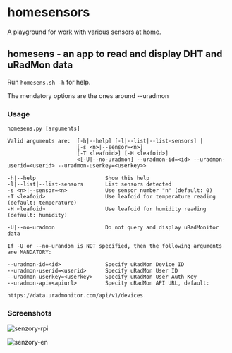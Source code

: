# homesensors
A playground for work with various sensors at home.

## homesens - an app to read and display DHT and uRadMon data

Run `homesens.sh -h` for help.

The mendatory options are the ones around --uradmon

### Usage
```
homesens.py [arguments]

Valid arguments are:  [-h|--help] [-l|--list|--list-sensors] |
                      [-s <n>|--sensor=<n>]
                      [-T <leafoid>] [-H <leafoid>]
                      <[-U|--no-uradmon] --uradmon-id=<id> --uradmon-userid=<userid> --uradmon-userkey=<userkey>>

-h|--help                      Show this help
-l|--list|--list-sensors       List sensors detected
-s <n>|--sensor=<n>            Use sensor number "n" (default: 0)
-T <leafoid>                   Use leafoid for temperature reading (default: temperature)
-H <leafoid>                   Use leafoid for humidity reading (default: humidity)

-U|--no-uradmon                Do not query and display uRadMonitor data

If -U or --no-urandom is NOT specified, then the following arguments are MANDATORY:

--uradmon-id=<id>              Specify uRadMon Device ID
--uradmon-userid=<userid>      Specify uRadMon User ID
--uradmon-userkey=<userkey>    Specify uRadMon User Auth Key
--uradmon-api=<apiurl>         Specity uRadMon API URL, default:
                               https://data.uradmonitor.com/api/v1/devices
```

### Screenshots

![senzory-rpi](https://github.com/jurajlutter/homesensors/assets/40118509/be826e94-a401-4009-ab6b-aa034fc3210b)

![senzory-en](https://github.com/jurajlutter/homesensors/assets/40118509/fc57bbd6-b1aa-4979-96d9-dc7945027298)
